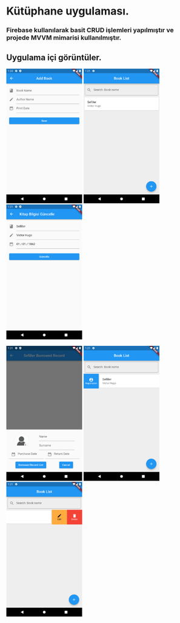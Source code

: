 # Kütüphane uygulaması.

### Firebase kullanılarak basit CRUD işlemleri yapılmıştır ve projede MVVM mimarisi kullanılmıştır.

## Uygulama içi görüntüler.
<p>
  <img src= "screenshots/add_book.png" width=200 heigth=200>
  <img src= "screenshots/book_list.png" width=200 heigth=200>
  <img src= "screenshots/book_update.png" width=200 heigth=200>
</p>
<p>
  <img src= "screenshots/borrowed_record.png" width=200 heigth=200>
  <img src= "screenshots/registration.png" width=200 heigth=200>
  <img src= "screenshots/update_delete.png" width=200 heigth=200>
</p>

